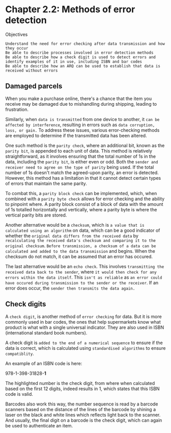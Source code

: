 # Chapter 2.2: Methods of error detection

Objectives

```
Understand the need for error checking after data transmission and how they occur
Be able to describe processes involved in error detection methods
Be able to describe how a check digit is used to detect errors and identify examples of it in use, including ISBN and bar codes
Be able to describe how an ARQ can be used to establish that data is received without errors
```

## Damaged parcels

When you make a purchase online, there's a chance that the item you receive may be damaged due to mishandling during shipping, leading to frustration.

Similarly, when ``data is transmitted`` from one device to another, it ``can be affected by interference``, resulting in errors such as ``data corruption, loss, or gain.`` To address these issues, various error-checking methods are employed to determine if the transmitted data has been altered.

One such method is the ``parity check``, where an additional bit, known as the ``parity bit``, is appended to each unit of data. This method is relatively straightforward, as it involves ensuring that the total number of 1s in the data, including the ``parity bit``, is either even or odd. Both the ``sender and receiver need to agree on the type of parity`` being used. If the total number of 1s doesn't match the agreed-upon parity, an error is detected. However, this method has a limitation in that it cannot detect certain types of errors that maintain the same parity.

To combat this, a ``parity block check`` can be implemented, which, when combined with a ``parity byte check`` allows for error checking and the ability to pinpoint where. A parity block consist of a block of data with the amount of 1s totalled horizontally and vertically, where a parity byte is where the vertical parity bits are stored. 

Another alternative would be a ``checksum``, which is ``a value that is calculated using an algorithm`` on data, which can be a good indicator of whether the ``original data differs from the received data`` by ``recalculating the received data's checksum and comparing it to the original checksum``. ``Before transmission, a checksum of a data can be calculated and added to the data transmission`` and begins. When the checksum do not match, it can be assumed that an error has occured.

The last alternative would be an ``echo check``. This involves ``transmitting the received data back to the sender``, where ``it would then check for any errors within the data itself``. This ``isn't as reliable`` as ``an error could have occured during transmission to the sender or the receiver``. If an error does occur, the ``sender then transmits the data again.``

## Check digits

A ``check digit``, is another method of ``error checking`` for data. But it is more commonly used in bar codes, the ones that help supermarkets know what product is what with a single universal indicator. They are also used in ISBN (international standard book numbers).

A check digit is ``added to the end of a numerical sequence`` to ensure if the data is correct, which is calculated using ``standardised algorithms`` to ensure ``compatiblity``. 

An example of an ISBN code is here:

978-1-398-31828-**1**

The highlighted number is the check digit, from where when calculated based on the first 12 digits, indeed results in 1, which states that this ISBN code is valid.

Barcodes also work this way, the number sequence is read by a barcode scanners based on the distance of the lines of the barcode by shining a laser on the black and white lines which reflects light back to the scanner. And usually, the final digit on a barcode is the check digit, which can again be used to authenticate an item.